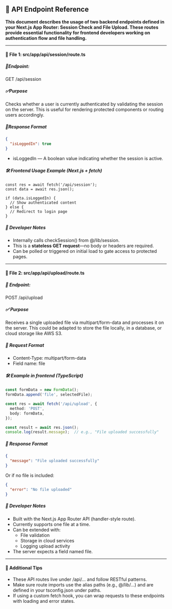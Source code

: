 ## **📘 API Endpoint Reference**



**This document describes the usage of two backend endpoints defined in your Next.js App Router: Session Check and File Upload. These routes provide essential functionality for frontend developers working on authentication flow and file handling.**



------

#### **📂 File 1: src/app/api/session/route.ts**

##### **📎Endpoint:**

 GET /api/session

##### **✅Purpose**

Checks whether a user is currently authenticated by validating the session on the server. This is useful for rendering protected components or routing users accordingly.

##### **🚗Response Format**

```json
{
  "isLoggedIn": true
}
```

- isLoggedIn — A boolean value indicating whether the session is active.

##### **🛠️ Frontend Usage Example (Next.js + fetch)**

```
const res = await fetch('/api/session');
const data = await res.json();

if (data.isLoggedIn) {
  // Show authenticated content
} else {
  // Redirect to login page
}
```

##### **🧠 Developer Notes**

- Internally calls checkSession() from @/lib/session.
- This is a **stateless GET request**—no body or headers are required.
- Can be polled or triggered on initial load to gate access to protected pages.



------



#### **📂 File 2:  src/app/api/upload/route.ts**

##### **📎 Endpoint:** 

POST /api/upload

##### **✅ Purpose**

Receives a single uploaded file via multipart/form-data and processes it on the server. This could be adapted to store the file locally, in a database, or cloud storage like AWS S3.

##### **🧪 Request Format**

- Content-Type: multipart/form-data
- Field name: file

##### **🛠️ Example in frontend (TypeScript)**

```typescript
const formData = new FormData();
formData.append('file', selectedFile);

const res = await fetch('/api/upload', {
  method: 'POST',
  body: formData,
});

const result = await res.json();
console.log(result.message);  // e.g., "File uploaded successfully"
```

##### **🚗 Response Format**

```json
{
  "message": "File uploaded successfully"
}
```

Or if no file is included:

```json
{
  "error": "No file uploaded"
}
```

##### **🧠 Developer Notes**

- Built with the Next.js App Router API (handler-style route).
- Currently supports one file at a time.
- Can be extended with:
  - File validation
  - Storage in cloud services
  - Logging upload activity
- The server expects a field named file.



------



#### **🔗 Additional Tips**

- These API routes live under /api/... and follow RESTful patterns.
- Make sure route imports use the alias paths (e.g., @/lib/...) and are defined in your tsconfig.json under paths.
- If using a custom fetch hook, you can wrap requests to these endpoints with loading and error states.



